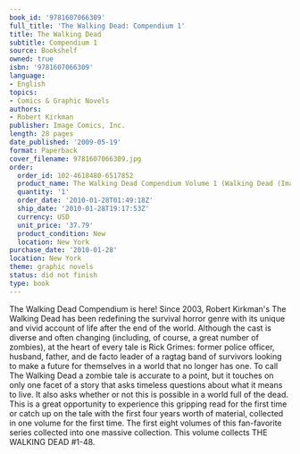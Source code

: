 ```yaml
---
book_id: '9781607066309'
full_title: 'The Walking Dead: Compendium 1'
title: The Walking Dead
subtitle: Compendium 1
source: Bookshelf
owned: true
isbn: '9781607066309'
language:
- English
topics:
- Comics & Graphic Novels
authors:
- Robert Kirkman
publisher: Image Comics, Inc.
length: 28 pages
date_published: '2009-05-19'
format: Paperback
cover_filename: 9781607066309.jpg
order:
  order_id: 102-4618480-6517852
  product_name: The Walking Dead Compendium Volume 1 (Walking Dead (Image Comics))
  quantity: '1'
  order_date: '2010-01-28T01:49:18Z'
  ship_date: '2010-01-28T19:17:53Z'
  currency: USD
  unit_price: '37.79'
  product_condition: New
  location: New York
purchase_date: '2010-01-28'
location: New York
theme: graphic novels
status: did not finish
type: book
---
```

The Walking Dead Compendium is here! Since 2003, Robert Kirkman's The Walking Dead has been redefining the survival horror genre with its unique and vivid account of life after the end of the world. Although the cast is diverse and often changing (including, of course, a great number of zombies), at the heart of every tale is Rick Grimes: former police officer, husband, father, and de facto leader of a ragtag band of survivors looking to make a future for themselves in a world that no longer has one. To call The Walking Dead a zombie tale is accurate to a point, but it touches on only one facet of a story that asks timeless questions about what it means to live. It also asks whether or not this is possible in a world full of the dead. This is a great opportunity to experience this gripping read for the first time or catch up on the tale with the first four years worth of material, collected in one volume for the first time. The first eight volumes of this fan-favorite series collected into one massive collection. This volume collects THE WALKING DEAD #1-48.
